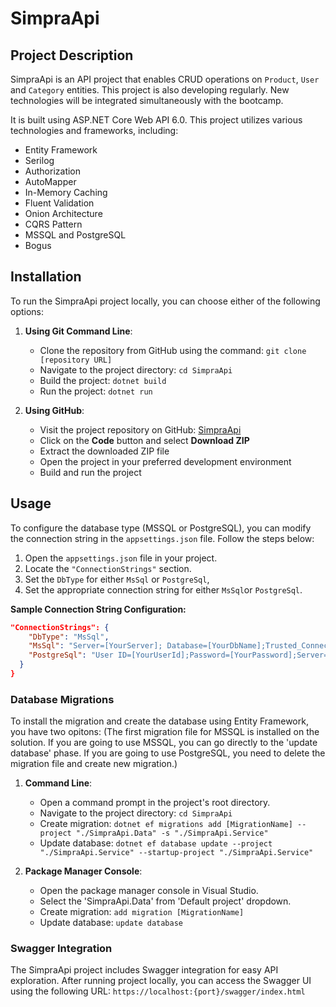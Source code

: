 # SimpraApi

## Project Description
SimpraApi is an API project that enables CRUD operations on `Product`, `User` and `Category` entities. This project is also developing regularly. New technologies
will be integrated simultaneously with the bootcamp.

It is built using ASP.NET Core Web API 6.0. This project utilizes various technologies and frameworks, including:

- Entity Framework
- Serilog
- Authorization
- AutoMapper
- In-Memory Caching
- Fluent Validation
- Onion Architecture
- CQRS Pattern
- MSSQL and PostgreSQL
- Bogus

## Installation
To run the SimpraApi project locally, you can choose either of the following options:

1. **Using Git Command Line**:
   - Clone the repository from GitHub using the command: `git clone [repository URL]`
   - Navigate to the project directory: `cd SimpraApi`
   - Build the project: `dotnet build`
   - Run the project: `dotnet run`

2. **Using GitHub**:
   - Visit the project repository on GitHub: [SimpraApi](https://github.com/furkansahin16/simpra-dotnet-bootcamp/tree/main/works/SimpraApi)
   - Click on the **Code** button and select **Download ZIP**
   - Extract the downloaded ZIP file
   - Open the project in your preferred development environment
   - Build and run the project

## Usage
To configure the database type (MSSQL or PostgreSQL), you can modify the connection string in the `appsettings.json` file. Follow the steps below:

1. Open the `appsettings.json` file in your project.
2. Locate the `"ConnectionStrings"` section.
3. Set the `DbType` for either `MsSql` or `PostgreSql`,
4. Set the appropriate connection string for either `MsSql`or `PostgreSql`.

**Sample Connection String Configuration:**

```json
"ConnectionStrings": {
    "DbType": "MsSql",
    "MsSql": "Server=[YourServer]; Database=[YourDbName];Trusted_Connection=True;",
    "PostgreSql": "User ID=[YourUserId];Password=[YourPassword];Server=localhost;Port=[ServerPort];Database=[YourDbName];Integrated Security=true;Pooling=true;"
  }
}
```

### Database Migrations
To install the migration and create the database using Entity Framework, you have two opitons:
(The first migration file for MSSQL is installed on the solution. If you are going to use MSSQL, you can go directly to the 'update database' phase. If you are going to use PostgreSQL, you need to delete the migration file and create new migration.)

1. **Command Line**:
   - Open a command prompt in the project's root directory.
   - Navigate to the project directory: `cd SimpraApi`
   - Create migration: `dotnet ef migrations add [MigrationName] --project "./SimpraApi.Data" -s "./SimpraApi.Service"`
   - Update database: `dotnet ef database update --project "./SimpraApi.Service" --startup-project "./SimpraApi.Service"`

2. **Package Manager Console**:
   - Open the package manager console in Visual Studio.
   - Select the 'SimpraApi.Data' from 'Default project' dropdown.
   - Create migration: `add migration [MigrationName]`
   - Update database: `update database`

### Swagger Integration
The SimpraApi project includes Swagger integration for easy API exploration. After running project locally, you can access the Swagger UI using the following URL:
`https://localhost:{port}/swagger/index.html`
